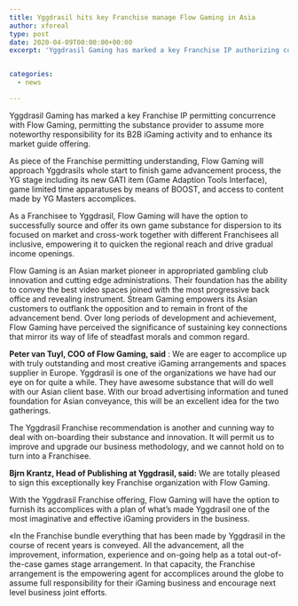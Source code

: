 ```yaml
---
title: Yggdrasil hits key Franchise manage Flow Gaming in Asia
author: xforeal 
type: post
date: 2020-04-09T00:00:00+00:00
excerpt: 'Yggdrasil Gaming has marked a key Franchise IP authorizing concurrence with Flow Gaming, permitting the substance provider to assume more prominent responsibility for its B2B iGaming activity and to upgrade its market guide offering '


categories:
  - news

---
```

Yggdrasil Gaming has marked a key Franchise IP permitting concurrence with Flow Gaming, permitting the substance provider to assume more noteworthy responsibility for its B2B iGaming activity and to enhance its market guide offering. 

As piece of the Franchise permitting understanding, Flow Gaming will approach Yggdrasils whole start to finish game advancement process, the YG stage including its new GATI item (Game Adaption Tools Interface), game limited time apparatuses by means of BOOST, and access to content made by YG Masters accomplices. 

As a Franchisee to Yggdrasil, Flow Gaming will have the option to successfully source and offer its own game substance for dispersion to its focused on market and cross-work together with different Franchisees all inclusive, empowering it to quicken the regional reach and drive gradual income openings. 

Flow Gaming is an Asian market pioneer in appropriated gambling club innovation and cutting edge administrations. Their foundation has the ability to convey the best video spaces joined with the most progressive back office and revealing instrument. Stream Gaming empowers its Asian customers to outflank the opposition and to remain in front of the advancement bend. Over long periods of development and achievement, Flow Gaming have perceived the significance of sustaining key connections that mirror its way of life of steadfast morals and common regard. 

**Peter van Tuyl, COO of Flow Gaming, said** : We are eager to accomplice up with truly outstanding and most creative iGaming arrangements and spaces supplier in Europe. Yggdrasil is one of the organizations we have had our eye on for quite a while. They have awesome substance that will do well with our Asian client base. With our broad advertising information and tuned foundation for Asian conveyance, this will be an excellent idea for the two gatherings. 

The Yggdrasil Franchise recommendation is another and cunning way to deal with on-boarding their substance and innovation. It will permit us to improve and upgrade our business methodology, and we cannot hold on to turn into a Franchisee. 

**Bjrn Krantz, Head of Publishing at Yggdrasil, said:** We are totally pleased to sign this exceptionally key Franchise organization with Flow Gaming. 

With the Yggdrasil Franchise offering, Flow Gaming will have the option to furnish its accomplices with a plan of what&#8217;s made Yggdrasil one of the most imaginative and effective iGaming providers in the business. 

&#171;In the Franchise bundle everything that has been made by Yggdrasil in the course of recent years is conveyed. All the advancement, all the improvement, information, experience and on-going help as a total out-of-the-case games stage arrangement. In that capacity, the Franchise arrangement is the empowering agent for accomplices around the globe to assume full responsibility for their iGaming business and encourage next level business joint efforts.